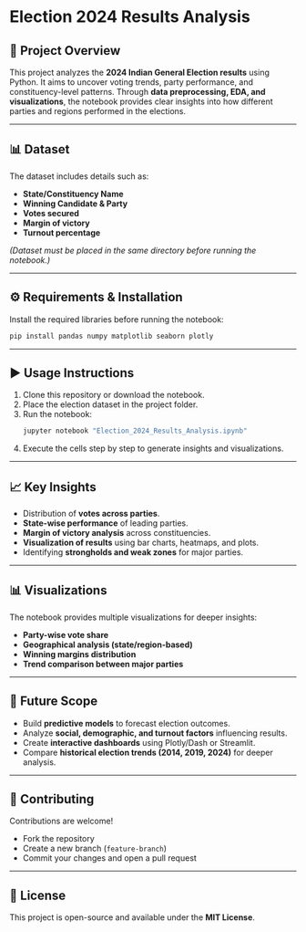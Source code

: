 # Election 2024 Results Analysis

## 📌 Project Overview
This project analyzes the **2024 Indian General Election results** using Python. It aims to uncover voting trends, party performance, and constituency-level patterns. Through **data preprocessing, EDA, and visualizations**, the notebook provides clear insights into how different parties and regions performed in the elections.

---

## 📊 Dataset
The dataset includes details such as:
- **State/Constituency Name**
- **Winning Candidate & Party**
- **Votes secured**
- **Margin of victory**
- **Turnout percentage**

*(Dataset must be placed in the same directory before running the notebook.)*

---

## ⚙️ Requirements & Installation
Install the required libraries before running the notebook:

```bash
pip install pandas numpy matplotlib seaborn plotly
```

---

## ▶️ Usage Instructions
1. Clone this repository or download the notebook.
2. Place the election dataset in the project folder.
3. Run the notebook:
   ```bash
   jupyter notebook "Election_2024_Results_Analysis.ipynb"
   ```
4. Execute the cells step by step to generate insights and visualizations.

---

## 📈 Key Insights
- Distribution of **votes across parties**.
- **State-wise performance** of leading parties.
- **Margin of victory analysis** across constituencies.
- **Visualization of results** using bar charts, heatmaps, and plots.
- Identifying **strongholds and weak zones** for major parties.

---

## 📊 Visualizations
The notebook provides multiple visualizations for deeper insights:
- **Party-wise vote share**
- **Geographical analysis (state/region-based)**
- **Winning margins distribution**
- **Trend comparison between major parties**

---

## 🚀 Future Scope
- Build **predictive models** to forecast election outcomes.
- Analyze **social, demographic, and turnout factors** influencing results.
- Create **interactive dashboards** using Plotly/Dash or Streamlit.
- Compare **historical election trends (2014, 2019, 2024)** for deeper analysis.

---

## 🤝 Contributing
Contributions are welcome!
- Fork the repository
- Create a new branch (`feature-branch`)
- Commit your changes and open a pull request

---

## 📜 License
This project is open-source and available under the **MIT License**.
